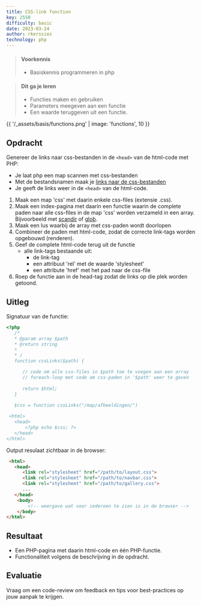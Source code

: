 ```yaml
---
title: CSS-link function
key: 2550
difficulty: basic
date: 2023-03-24
author: rkerssies
technology: php
---
```


> #### Voorkennis
> * Basiskennis programmeren in php
 
> #### Dit ga je leren
> * Functies maken en gebruiken
> * Parameters meegeven aan een functie
> * Een waarde teruggeven uit een functie.

{{ '/_assets/basis/functions.png' | image: 'functions', 10 }}


## Opdracht
Genereer de links naar css-bestanden in de `<head>` van de html-code met PHP:
* Je laat php een map scannen met css-bestanden
* Met de bestandsnamen maak je [links naar de css-bestanden](https://www.w3schools.com/Tags/tag_link.asp)
* Je geeft de links weer in de `<head>` van de html-code.

1. Maak een map 'css' met daarin enkele css-files (extensie .css).
2. Maak een index-pagina met daarin een functie waarin de complete paden naar alle css-files in de map 'css' worden verzameld in een array.<br>
  Bijvoorbeeld met [scandir](https://www.php.net/manual/en/function.scandir.php) of [glob](https://www.php.net/manual/en/function.glob.php).
  1. Maak een lus waarbij de array met css-paden wordt doorlopen
  2. Combineer de paden met html-code, zodat de correcte link-tags worden opgebouwd (renderen). 
  3. Geef de complete html-code terug uit de functie
      * alle link-tags bestaande uit:
        * de link-tag
        * een attribuut 'rel' met de waarde 'stylesheet'
        * een attribute 'href' met het pad naar de css-file
  4. Roep de functie aan in de head-tag zodat de links op die plek worden getoond.


## Uitleg


Signatuur van de functie:
```php
<?php
   /*
   * @param array $path
   * @return string
   * 
   * /
   function cssLinks($path) {

      // code om alle css-files in $path toe te voegen aan een array
      // foreach-loop met code om css-paden in '$path' weer te geven
      
      return $html;
   }

   $css = function cssLinks("/map/afbeeldingen/")
 
 <html> 
   <head>
       <?php echo $css; ?>
   </head> 
</html>
```

Output resulaat zichtbaar in de browser:
```html
 <html> 
   <head>
      <link rel="stylesheet" href="/path/to/layout.css">
      <link rel="stylesheet" href="/path/to/navbar.css">
      <link rel="stylesheet" href="/path/to/gallery.css">
      ...
   </head> 
    <body>
        <!-- weergave wat voor iedereen te zien is in de browser -->
    </body>
</html>
```

## Resultaat
* Een PHP-pagina met daarin html-code en één PHP-functie.
* Functionaliteit volgens de beschrijving in de opdracht.


## Evaluatie
Vraag om een code-review om feedback en tips voor best-practices op jouw aanpak te krijgen.
